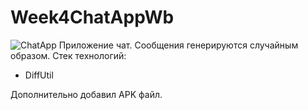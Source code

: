 # Week4ChatAppWb

![ChatApp](https://user-images.githubusercontent.com/100588670/178143408-9def4eb5-54d8-4521-a301-c2a5880f9962.png)
Приложение чат. Сообщения генерируются случайным образом.
Стек технологий:
 - DiffUtil

Дополнительно добавил APK файл.
